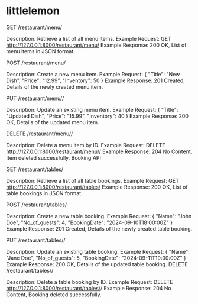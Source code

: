 # littlelemon

GET /restaurant/menu/

Description: Retrieve a list of all menu items.
Example Request: GET http://127.0.0.1:8000/restaurant/menu/
Example Response: 200 OK, List of menu items in JSON format.

POST /restaurant/menu/

Description: Create a new menu item.
Example Request:
{
  "Title": "New Dish",
  "Price": "12.99",
  "Inventory": 50
}
Example Response: 201 Created, Details of the newly created menu item.

PUT /restaurant/menu/<id>/

Description: Update an existing menu item.
Example Request:
{
  "Title": "Updated Dish",
  "Price": "15.99",
  "Inventory": 40
}
Example Response: 200 OK, Details of the updated menu item.

DELETE /restaurant/menu/<id>/

Description: Delete a menu item by ID.
Example Request: DELETE http://127.0.0.1:8000/restaurant/menu/<id>/
Example Response: 204 No Content, Item deleted successfully.
Booking API

GET /restaurant/tables/

Description: Retrieve a list of all table bookings.
Example Request: GET http://127.0.0.1:8000/restaurant/tables/
Example Response: 200 OK, List of table bookings in JSON format.

POST /restaurant/tables/

Description: Create a new table booking.
Example Request:
{
  "Name": "John Doe",
  "No_of_guests": 4,
  "BookingDate": "2024-09-10T18:00:00Z"
}
Example Response: 201 Created, Details of the newly created table booking.

PUT /restaurant/tables/<id>/

Description: Update an existing table booking.
Example Request:
{
  "Name": "Jane Doe",
  "No_of_guests": 5,
  "BookingDate": "2024-09-11T19:00:00Z"
}
Example Response: 200 OK, Details of the updated table booking.
DELETE /restaurant/tables/<id>/

Description: Delete a table booking by ID.
Example Request: DELETE http://127.0.0.1:8000/restaurant/tables/<id>/
Example Response: 204 No Content, Booking deleted successfully.
